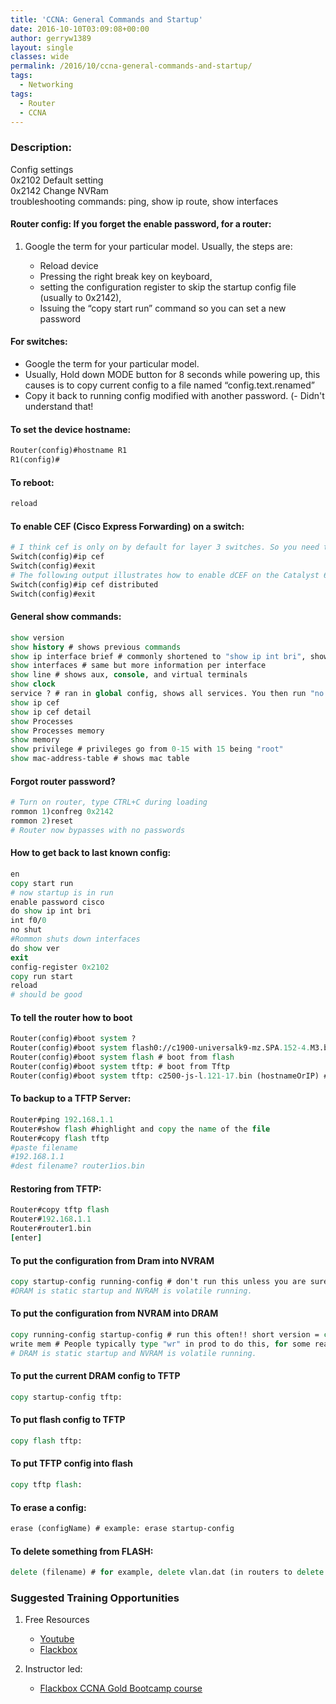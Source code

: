 ```yaml
---
title: 'CCNA: General Commands and Startup'
date: 2016-10-10T03:09:08+00:00
author: gerryw1389
layout: single
classes: wide
permalink: /2016/10/ccna-general-commands-and-startup/
tags:
  - Networking
tags:
  - Router
  - CCNA
---
```

<!--more-->

### Description:

Config settings  
0x2102 Default setting  
0x2142 Change NVRam  
troubleshooting commands: ping, show ip route, show interfaces

#### Router config: If you forget the enable password, for a router:

1. Google the term for your particular model. Usually, the steps are:  

   - Reload device  
   - Pressing the right break key on keyboard,  
   - setting the configuration register to skip the startup config file (usually to 0x2142),  
   - Issuing the &#8220;copy start run&#8221; command so you can set a new password

#### For switches:

   - Google the term for your particular model. 
   - Usually, Hold down MODE button for 8 seconds while powering up, this causes is to copy current config to a file named &#8220;config.text.renamed&#8221; 
   - Copy it back to running config modified with another password. (- Didn't understand that!

#### To set the device hostname:

   ```tcl
   Router(config)#hostname R1
   R1(config)#
   ```

#### To reboot:

   ```tcl
   reload
   ```

#### To enable CEF (Cisco Express Forwarding) on a switch:

   ```tcl
   # I think cef is only on by default for layer 3 switches. So you need to run "ip routing"
   Switch(config)#ip cef
   Switch(config)#exit
   # The following output illustrates how to enable dCEF on the Catalyst 6500 series switches:
   Switch(config)#ip cef distributed
   Switch(config)#exit
   ```

#### General show commands:

   ```tcl
   show version
   show history # shows previous commands
   show ip interface brief # commonly shortened to "show ip int bri", shows all interfaces and their status
   show interfaces # same but more information per interface
   show line # shows aux, console, and virtual terminals
   show clock
   service ? # ran in global config, shows all services. You then run "no service (name)" disable those you don't use. Ex: no service dhcp #disables dhcp.
   show ip cef
   show ip cef detail
   show Processes
   show Processes memory
   show memory
   show privilege # privileges go from 0-15 with 15 being "root"
   show mac-address-table # shows mac table
   ```

#### Forgot router password?

   ```tcl
   # Turn on router, type CTRL+C during loading
   rommon 1)confreg 0x2142
   rommon 2)reset
   # Router now bypasses with no passwords
   ```

#### How to get back to last known config:

   ```tcl
   en
   copy start run
   # now startup is in run
   enable password cisco
   do show ip int bri
   int f0/0
   no shut
   #Rommon shuts down interfaces
   do show ver
   exit
   config-register 0x2102
   copy run start
   reload
   # should be good
   ```

#### To tell the router how to boot

   ```tcl
   Router(config)#boot system ?
   Router(config)#boot system flash0://c1900-universalk9-mz.SPA.152-4.M3.bin # to select a new IOS file to boot from
   Router(config)#boot system flash # boot from flash
   Router(config)#boot system tftp: # boot from Tftp
   Router(config)#boot system tftp: c2500-js-l.121-17.bin (hostnameOrIP) # boot from Tftp example
   ```

#### To backup to a TFTP Server:

   ```tcl
   Router#ping 192.168.1.1
   Router#show flash #highlight and copy the name of the file
   Router#copy flash tftp
   #paste filename
   #192.168.1.1
   #dest filename? router1ios.bin
   ```

#### Restoring from TFTP:

   ```tcl
   Router#copy tftp flash
   Router#192.168.1.1
   Router#router1.bin
   [enter]
   ```

#### To put the configuration from Dram into NVRAM

   ```tcl
   copy startup-config running-config # don't run this unless you are sure! short version = copy start run
   #DRAM is static startup and NVRAM is volatile running.
   ```

#### To put the configuration from NVRAM into DRAM

   ```tcl
   copy running-config startup-config # run this often!! short version = copy run start
   write mem # People typically type "wr" in prod to do this, for some reason Cisco prefers the longer method so don't use this often.
   # DRAM is static startup and NVRAM is volatile running.
   ```

#### To put the current DRAM config to TFTP

   ```tcl
   copy startup-config tftp:
   ```

#### To put flash config to TFTP

   ```tcl
   copy flash tftp:
   ```

#### To put TFTP config into flash

   ```tcl
   copy tftp flash:
   ```

#### To erase a config:

   ```tcl
   erase (configName) # example: erase startup-config
   ```

#### To delete something from FLASH:

   ```tcl
   delete (filename) # for example, delete vlan.dat (in routers to delete all VLAN info)
   ```


### Suggested Training Opportunities

1. Free Resources
   - [Youtube](https://www.youtube.com)
   - [Flackbox](https://www.flackbox.com/cisco-ccna-lab-guide)

2. Instructor led:
   - [Flackbox CCNA Gold Bootcamp course](https://www.flackbox.com/cisco-ccna-course)